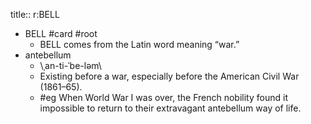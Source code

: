 title:: r:BELL

- BELL #card #root
	- BELL comes from the Latin word meaning “war.”
- antebellum
	- \ˌan-ti-ˈbe-ləm\
	- Existing before a war, especially before the American Civil War (1861–65).
	- #eg When World War I was over, the French nobility found it impossible to return to their extravagant antebellum way of life.